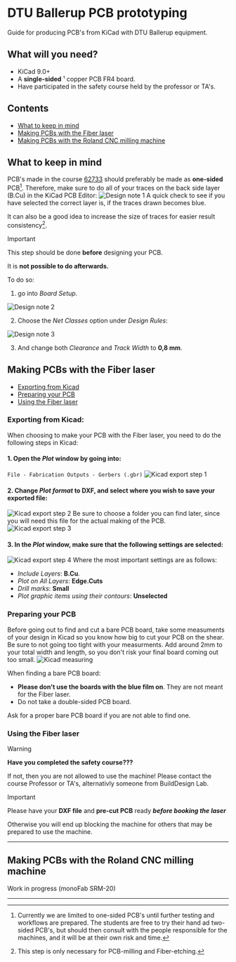 # DTU Ballerup PCB prototyping
Guide for producing PCB's from KiCad with DTU Ballerup equipment. 



## What will you need?
- KiCad 9.0+
- A **single-sided** ¹ copper PCB FR4 board.
- Have participated in the safety course held by the professor or TA's.



## Contents
- [What to keep in mind](#what-to-keep-in-mind)
- [Making PCBs with the Fiber laser](#making-pcbs-with-the-fiber-laser)
- [Making PCBs with the Roland CNC milling machine](#making-pcbs-with-the-roland-cnc-milling-machine)



## What to keep in mind
PCB's made in the course [62733](https://kurser.dtu.dk/course/62733) should preferably be made as **one-sided** PCB[^1]. Therefore, make sure to do all of your traces on the back side layer (B.Cu) in the KiCad PCB Editor:
![Design note 1](images-for-guides/kicad_design_note1.png "Design note 1")
A quick check to see if you have selected the correct layer is, if the traces drawn becomes blue.

It can also be a good idea to increase the size of traces for easier result consistency[^2].
> [!IMPORTANT]
> This step should be done **before** designing your PCB.
>
> It is **not possible to do afterwards.**

To do so:
1. go into *Board Setup*.

![Design note 2](images-for-guides/kicad_design_note2.png "Design note 2")

2. Choose the *Net Classes* option under *Design Rules*:

![Design note 3](images-for-guides/kicad_design_note3.png "Design note 3")

3. And change both *Clearance* and *Track Width* to **0,8 mm**.



## Making PCBs with the Fiber laser
- [Exporting from Kicad](#exporting-from-kicad)
- [Preparing your PCB](#preparing-your-pcb)
- [Using the Fiber laser](#using-the-fiber-laser)



### Exporting from Kicad:
When choosing to make your PCB with the Fiber laser, you need to do the following steps in Kicad:
#### 1. Open the *Plot* window by going into:
`File - Fabrication Outputs - Gerbers (.gbr)`
![Kicad export step 1](images-for-guides/kicad_export_step1.png "Kicad export step 1")

#### 2. Change *Plot format* to **DXF**, and select where you wish to save your exported file:
![Kicad export step 2](images-for-guides/kicad_export_step2.png "Kicad export step 2")
Be sure to choose a folder you can find later, since you will need this file for the actual making of the PCB.
![Kicad export step 3](images-for-guides/kicad_export_step3.png "Kicad export step 3")

#### 3. In the *Plot* window, make sure that the following settings are selected:
![Kicad export step 4](images-for-guides/kicad_export_step4.png "Kicad export step 4")
Where the most important settings are as follows:
   - *Include Layers*: **B.Cu**.
   - *Plot on All Layers*: **Edge.Cuts**
   - *Drill marks*: **Small**
   - *Plot graphic items using their contours*: **Unselected**



### Preparing your PCB
Before going out to find and cut a bare PCB board, take some measuments of your design in Kicad so you know how big to cut your PCB on the shear. Be sure to not going too tight with your measurments. Add around 2mm to your total width and length, so you don't risk your final board coming out too small.
![Kicad measuring](images-for-guides/kicad_measuring.gif "Kicad measuring")

When finding a bare PCB board:
- **Please don't use the boards with the blue film on**. They are not meant for the Fiber laser.
- Do not take a double-sided PCB board.

Ask for a proper bare PCB board if you are not able to find one.




### Using the Fiber laser
> [!WARNING]
> **Have you completed the safety course???**
>
> If not, then you are not allowed to use the machine! Please contact the course Professor or TA's, alternativly someone from BuildDesign Lab.

> [!IMPORTANT]
> Please have your **DXF file** and **pre-cut PCB** ready ***before booking the laser***
>
> Otherwise you will end up blocking the machine for others that may be prepared to use the machine.




---

## Making PCBs with the Roland CNC milling machine
Work in progress (monoFab SRM-20)





---

[^1]: Currently we are limited to one-sided PCB's until further testing and workflows are prepared. The students are free to try their hand ad two-sided PCB's, but should then consult with the people responsible for the machines, and it will be at their own risk and time.

[^2]: This step is only necessary for PCB-milling and Fiber-etching.